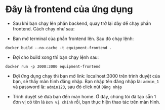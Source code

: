 # Đây là frontend của ứng dụng

- Sau khi bạn chạy lên phần backend, quay trở lại đây để chạy phần frontend. Cách chạy như sau:

- Bạn mở terminal của phần frontend lên. Sau đó chạy lệnh:

```docker build --no-cache -t equipment-frontend .```

- Đợi cho build xong thì bạn chạy lệnh sau:

```docker run -p 3000:3000 equipment-frontend```

- Đợi ứng dụng chạy thì bạn mở link: localhost:3000 trên trình duyệt của bạn, sẽ thấy màn hình đăng nhập. Bạn nhập tên đăng nhập là: `admin_1` và password là: `admin123`, sau đó click nút `Đăng nhập`

- Trình duyệt sẽ đưa bạn đến màn home. Ở đây, chúng tôi đã tạo sẵn 1 đơn vị có tên là `Đơn vị chính` rồi, bạn thực hiện thao tác trên màn hình.

